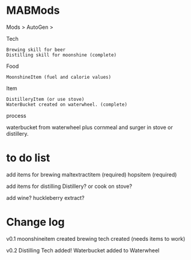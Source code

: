 # MABMods

Mods > AutoGen > 

Tech

	Brewing skill for beer
	Distilling skill for moonshine (complete)

Food

	MoonshineItem (fuel and calorie values)


Item

	DistilleryItem (or use stove)
	WaterBucket created on waterwheel. (complete)


process

waterbucket from waterwheel plus cornmeal and surger  in stove or distillery.

# to do list
add items for brewing
  maltextractitem (required)
  hopsitem (required)
  
add items for distilling 
  Distillery? or cook on stove?
  
add wine?
  huckleberry extract?


# Change log 
v0.1 
moonshineitem created
brewing tech created (needs items to work)

v0.2
Distilling Tech added!
Waterbucket added to Waterwheel



